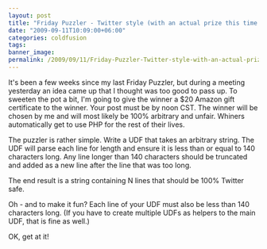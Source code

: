 ```yaml
---
layout: post
title: "Friday Puzzler - Twitter style (with an actual prize this time!)"
date: "2009-09-11T10:09:00+06:00"
categories: coldfusion 
tags: 
banner_image: 
permalink: /2009/09/11/Friday-Puzzler-Twitter-style-with-an-actual-prize-this-time
---
```


It's been a few weeks since my last Friday Puzzler, but during a meeting yesterday an idea came up that I thought was too good to pass up. To sweeten the pot a bit, I'm going to give the winner a $20 Amazon gift certificate to the winner. Your post must be by noon CST. The winner will be chosen by me and will most likely be 100% arbitrary and unfair. Whiners automatically get to use PHP for the rest of their lives. 

The puzzler is rather simple. Write a UDF that takes an arbitrary string. The UDF will parse each line for length and ensure it is less than or equal to 140 characters long. Any line longer than 140 characters should be truncated and added as a new line after the line that was too long. 

The end result is a string containing N lines that should be 100% Twitter safe.

Oh - and to make it fun? Each line of your UDF must also be less than 140 characters long. (If you have to create multiple UDFs as helpers to the main UDF, that is fine as well.)

OK, get at it!